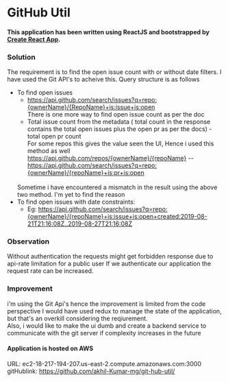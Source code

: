# GitHub Util

#### This application has been written using ReactJS and bootstrapped by [Create React App](https://github.com/facebook/create-react-app).

### Solution

The requirement is to find the open issue count with or without date filters.
I have used the Git API's to acheive this.
Query structure is as follows
* To find open issues 
	* https://api.github.com/search/issues?q=repo:{ownerName}/{RepoName}+is:issue+is:open
	</br> There is one more way to find open issue count as per the doc
	*	Total issue count from the metadata ( total count in the response contains the total open issues plus the open pr as per the docs) - total open pr count </br>
	For some repos this gives the value seen the UI, Hence i used this method as well
	https://api.github.com/repos/{ownerName}/{repoName}  -- https://api.github.com/search/issues?q=repo:{ownerName}/{repoName}+is:pr+is:open
	</br>
	Sometime i have encountered a mismatch in the result using the above two method. I'm yet to find the reason
*	To find open issues with date constraints:
	*	Eg: https://api.github.com/search/issues?q=repo:{ownerName}/{repoName}+is:issue+is:open+created:2019-08-21T21:16:08Z..2019-08-27T21:16:08Z
	
### Observation
Without authentication the requests might get forbidden response due to api-rate limitation for a public user
If we authenticate our application the request rate can be increased.

### Improvement 
i'm using the Git Api's hence the improvement is limited from the code perspective
I would have used redux to manage the state of the application, but that's an overkill considering the reqiurement. </br>
Also, i would like to make the ui dumb and create a backend service to communicate with the git server if complexity increases in the future

#### Application is hosted on AWS
URL: ec2-18-217-194-207.us-east-2.compute.amazonaws.com:3000 </br>
gitHublink: https://github.com/akhil-Kumar-mg/git-hub-util/

